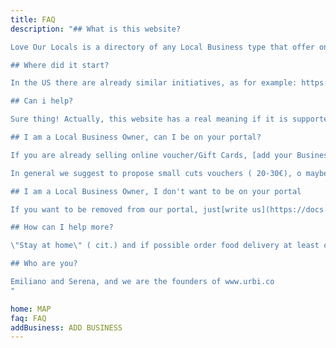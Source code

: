 ```yaml
---
title: FAQ
description: "## What is this website?

Love Our Locals is a directory of any Local Business type that offer online gift cards/vouchers for purchase. In this difficult time caused by the COVID-19, many places must stay closed for their andour health, but their fixed costs stays. We want to help them out to make sure we will be able to enjoy those loved locations when our lifestyle will go back to normal. By purchasing a Gift Card for a future user, you will support you favourite locations now!

## Where did it start?

In the US there are already similar initiatives, as for example: https://saveourfaves.org/ . We thought to help out as well, with a global project starting from our hometown, Milan.

## Can i help?

Sure thing! Actually, this website has a real meaning if it is supported by the community. If one of your favourite places is not yet on our portal, look for the webpage link where it sells its voucher, and add it directly [here](../poi/add). Otherwise, if you want to help with the project, you find the [project here on github](https://github.com/njoylab/helpmybusiness).

## I am a Local Business Owner, can I be on your portal?

If you are already selling online voucher/Gift Cards, [add your Business here](../poi/add). If you don't support it yet, we are looking for a solution for you. [Complete this form](https://docs.google.com/forms/d/e/1FAIpQLScaTOWhCVtAa641_-dnWr_9OJ-sfGK0QO7sF_MTioPZPD9RtA/viewform) and we will contact you as soon as possible.

In general we suggest to propose small cuts vouchers ( 20-30€), o maybe discounted. If your Business is not in emergency, we suggest to donate everything to hospitals or sanitary structures which at the moment are in need.

## I am a Local Business Owner, I don't want to be on your portal

If you want to be removed from our portal, just[write us](https://docs.google.com/forms/d/e/1FAIpQLScaTOWhCVtAa641_-dnWr_9OJ-sfGK0QO7sF_MTioPZPD9RtA/viewform). We are sorry to hear it didn't help you.

## How can I help more?

\"Stay at home\" ( cit.) and if possible order food delivery at least once a week. And if you wish to give a small tip to those who are bringing it to you, it's even nicer, it's a difficult time for them as well.

## Who are you?

Emiliano and Serena, and we are the founders of www.urbi.co
"

home: MAP
faq: FAQ
addBusiness: ADD BUSINESS
---
```

